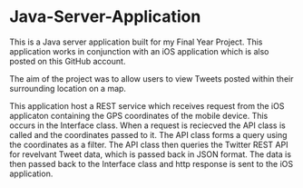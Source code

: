 Java-Server-Application
=======================
This is a Java server application built for my Final Year Project. This application works in conjunction with an iOS application which is also posted on this GitHub account.

The aim of the project was to allow users to view Tweets posted within their surrounding location on a map.

This application host a REST service which receives request from the iOS applicaton containing the GPS coordinates of the mobile device. This occurs in the Interface class. When a request is reciecved the API class is called and the coordinates passed to it. The API class forms a query using the coordinates as a filter. The API class then queries the Twitter REST API for revelvant Tweet data, which is passed back in JSON format. The data is then passed back to the Interface class and http response is sent to the iOS application.
